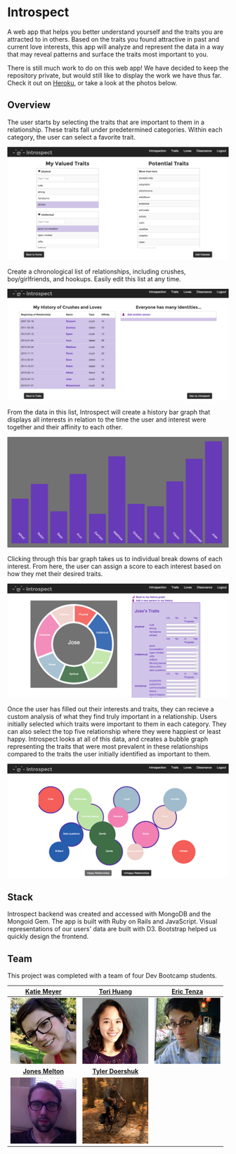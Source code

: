 # Introspect

A web app that helps you better understand yourself and the traits you are attracted to in others. Based on the traits you found attractive in past and current love interests, this app will analyze and represent the data in a way that may reveal patterns and surface the traits most important to you.

There is still much work to do on this web app! We have decided to keep the repository private, but would still like to display the work we have thus far. Check it out on [Heroku](https://gentle-reef-66432.herokuapp.com), or take a look at the photos below.

## Overview

The user starts by selecting the traits that are important to them in a relationship. These traits fall under predetermined categories. Within each category, the user can select a favorite trait.

![Traits](imgs/traits.png)

Create a chronological list of relationships, including crushes, boy/girlfriends, and hookups. Easily edit this list at any time.

![Interests](imgs/interests.png)

From the data in this list, Introspect will create a history bar graph that displays all interests in relation to the time the user and interest were together and their affinity to each other.

![History Graph](imgs/history_graph.png)

Clicking through this bar graph takes us to individual break downs of each interest. From here, the user can assign a score to each interest based on how they met their desired traits.

![Donut Graph](imgs/donut_graph.png)

Once the user has filled out their interests and traits, they can recieve a custom analysis of what they find truly important in a relationship. Users initially selected which traits were important to them in each category. They can also select the top five relationship where they were happiest or least happy. Introspect looks at all of this data, and creates a bubble graph representing the traits that were most prevalent in these relationships compared to the traits the user initially identified as important to them.

![Dissonance](imgs/dissonance.png)

## Stack

Introspect backend was created and accessed with MongoDB and the Mongoid Gem. The app is built with Ruby on Rails and JavaScript. Visual representations of our users' data are built with D3. Bootstrap helped us quickly design the frontend.

## Team

This project was completed with a team of four Dev Bootcamp students.

<a href='https://github.com/kmeyer313'>Katie Meyer</a> | <a href='https://github.com/torihuang'>Tori Huang</a> | <a href='https://github.com/tenzaej'>Eric Tenza</a>
:---: | :---: | :---:
<img src="imgs/katie_meyer.jpeg" alt="Katy Meyer" height="150"> | <img src="imgs/tori_huang.jpeg" alt="Tori Huang" height="150"> | <img src="imgs/eric_tenza.jpeg" alt="Eric Tenza" height="150">
 **<a href='https://github.com/shavah'>Jones Melton</a>**| **<a href='https://github.com/ty-doerschuk'>Tyler Doershuk</a>**
<img src="imgs/jones_melton.jpeg" alt="Jones Melton" height="150"> | <img src="imgs/tyler_d.png" alt="Tyler Doershuk" height="150">